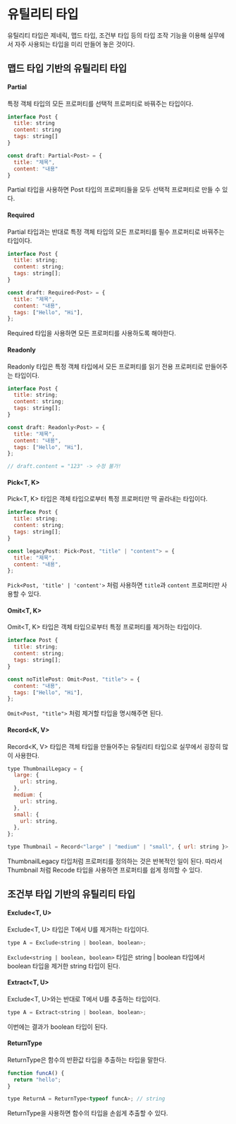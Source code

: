 # 유틸리티 타입

유틸리티 타입은 제네릭, 맵드 타입, 조건부 타입 등의 타입 조작 기능을 이용해 실무에서 자주 사용되는 타입을 미리 만들어 놓은 것이다.

## 맵드 타입 기반의 유틸리티 타입

#### Partial<T>

특정 객체 타입의 모든 프로퍼티를 선택적 프로퍼티로 바꿔주는 타입이다.

```javascript
interface Post {
  title: string
  content: string
  tags: string[]
}

const draft: Partial<Post> = {
  title: "제목",
  content: "내용"
}
```

Partial<T> 타입을 사용하면 Post 타입의 프로퍼티들을 모두 선택적 프로퍼티로 만들 수 있다.

#### Required<T>

Partial<T> 타입과는 반대로 특정 객체 타입의 모든 프로퍼티를 필수 프로퍼티로 바꿔주는 타입이다.

```javascript
interface Post {
  title: string;
  content: string;
  tags: string[];
}

const draft: Required<Post> = {
  title: "제목",
  content: "내용",
  tags: ["Hello", "Hi"],
};
```

Required<T> 타입을 사용하면 모든 프로퍼티를 사용하도록 해야한다.

#### Readonly<T>

Readonly<T> 타입은 특정 객체 타입에서 모든 프로퍼티를 읽기 전용 프로퍼티로 만들어주는 타입이다.

```javascript
interface Post {
  title: string;
  content: string;
  tags: string[];
}

const draft: Readonly<Post> = {
  title: "제목",
  content: "내용",
  tags: ["Hello", "Hi"],
};

// draft.content = "123" -> 수정 불가!
```

#### Pick<T, K>

Pick<T, K> 타입은 객체 타입으로부터 특정 프로퍼티만 딱 골라내는 타입이다.

```javascript
interface Post {
  title: string;
  content: string;
  tags: string[];
}

const legacyPost: Pick<Post, "title" | "content"> = {
  title: "제목",
  content: "내용",
};
```

`Pick<Post, 'title' | 'content'>` 처럼 사용하면 `title`과 `content` 프로퍼티만 사용할 수 있다.

#### Omit<T, K>

Omit<T, K> 타입은 객체 타입으로부터 특정 프로퍼티를 제거하는 타입이다.

```javascript
interface Post {
  title: string;
  content: string;
  tags: string[];
}

const noTitlePost: Omit<Post, "title"> = {
  content: "내용",
  tags: ["Hello", "Hi"],
};
```

`Omit<Post, "title">` 처럼 제거할 타입을 명시해주면 된다.

#### Record<K, V>

Record<K, V> 타입은 객체 타입을 만들어주는 유틸리티 타입으로 실무에서 굉장히 많이 사용한다.

```javascript
type ThumbnailLegacy = {
  large: {
    url: string,
  },
  medium: {
    url: string,
  },
  small: {
    url: string,
  },
};

type Thumbnail = Record<"large" | "medium" | "small", { url: string }>;
```

ThumbnailLegacy 타입처럼 프로퍼티를 정의하는 것은 반복적인 일이 된다. 따라서 Thumbnail 처럼 Recode 타입을 사용하면 프로퍼티를 쉽게 정의할 수 있다.

## 조건부 타입 기반의 유틸리티 타입

#### Exclude<T, U>

Exclude<T, U> 타입은 T에서 U를 제거하는 타입이다.

```javascript
type A = Exclude<string | boolean, boolean>;
```

`Exclude<string | boolean, boolean>` 타입은 string | boolean 타입에서 boolean 타입을 제거한 string 타입이 된다.

#### Extract<T, U>

Exclude<T, U>와는 반대로 T에서 U를 추출하는 타입이다.

```javascript
type A = Extract<string | boolean, boolean>;
```

이번에는 결과가 boolean 타입이 된다.

#### ReturnType

ReturnType은 함수의 반환값 타입을 추출하는 타입을 말한다.

```javascript
function funcA() {
  return "hello";
}

type ReturnA = ReturnType<typeof funcA>; // string
```

ReturnType을 사용하면 함수의 타입을 손쉽게 추출할 수 있다.
